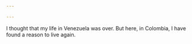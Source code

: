 ```yaml
---

---
```


I thought that my life in Venezuela was over. But here, in Colombia, I have found a reason to live again.